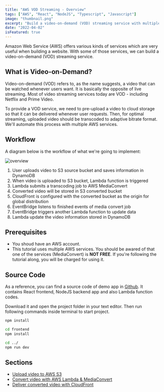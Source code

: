 ```yaml
---
title: "AWS VOD Streaming - Overview"
tags: ["AWS", "React", "NodeJS", "Typescript", "Javascript"]
image: "thumbnail.png"
excerpt: "Build a video-on-demand (VOD) streaming service with multiple AWS services - AWS S3, DynamoDB, Lambda, MediaConvert and etc."
date: "2022-04-02"
isFeatured: true
---
```


Amazon Web Service (AWS) offers various kinds of services which are very useful when building a website. With some of those services, we can build a video-on-demand (VOD) streaming service.

## What is Video-on-Demand?

Video-on-demand (VOD) refers to, as the name suggests, a video that can be watched whenever users want. It is basically the opposite of live streaming. Most of video streaming services today are VOD - including Netflix and Prime Video.

To provide a VOD service, we need to pre-upload a video to cloud storage so that it can be delivered whenever user requests. Then, for optimal streaming, uploaded video should be transcoded to adaptive bitrate format. We'll automate this process with multiple AWS services.

## Workflow

A diagram below is the workflow of what we're going to implement:

![overview](overview.png)

1. User uploads video to S3 source bucket and saves information in DynamoDB
2. When video is uploaded to S3 bucket, Lambda function is triggered
3. Lambda submits a transcoding job to AWS MediaConvert
4. Converted video will be stored in S3 converted bucket
5. CloudFront is configured with the converted bucket as the origin for global distribution
6. EventBridge listens to finished events of media convert job
7. EventBridge triggers another Lambda function to update data
8. Lambda update the video information stored in DynamoDB

## Prerequisites

* You shoud have an AWS account.
* This tutorial uses multiple AWS services. You should be awared of that one of the services (MediaConvert) is **NOT FREE**. If you're following the tutorial along, you will be charged for using it.

## Source Code

As a reference, you can find a source code of demo app in [Github](https://github.com/jkkrow/aws-vod-streaming). It contains React frontend, NodeJS backend app and also Lambda function codes.

Download it and open the project folder in your text editor. Then run following commands inside terminal to start project.

```bash
npm install

cd frontend
npm install 

cd ../
npm run dev 
```

## Sections

* [Upload video to AWS S3](/posts/aws-vod-streaming-upload)
* [Convert video with AWS Lambda & MediaConvert](/posts/aws-vod-streaming-convert)
* [Deliver converted video with CloudFront](/posts/aws-vod-streaming-deliver)